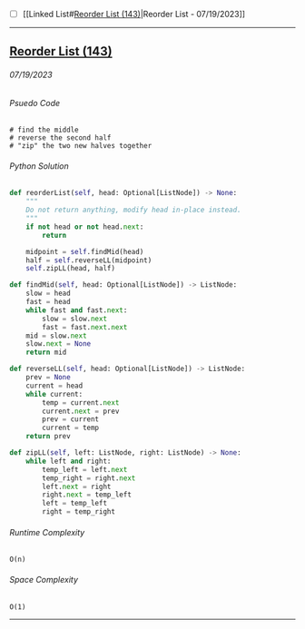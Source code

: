 - [ ] [[Linked List#[Reorder List (143)](https://leetcode.com/problems/reorder-list/description/)|Reorder List - 07/19/2023]]



---
## [Reorder List (143)](https://leetcode.com/problems/reorder-list/description/)
###### *07/19/2023*

###### Psuedo Code
``` 
# find the middle
# reverse the second half
# "zip" the two new halves together
```

###### Python Solution
```python
def reorderList(self, head: Optional[ListNode]) -> None:
	"""
	Do not return anything, modify head in-place instead.
	"""
	if not head or not head.next:
		return 

	midpoint = self.findMid(head)
	half = self.reverseLL(midpoint)
	self.zipLL(head, half)

def findMid(self, head: Optional[ListNode]) -> ListNode:
	slow = head
	fast = head
	while fast and fast.next:
		slow = slow.next
		fast = fast.next.next
	mid = slow.next
	slow.next = None
	return mid

def reverseLL(self, head: Optional[ListNode]) -> ListNode:
	prev = None
	current = head
	while current:
		temp = current.next
		current.next = prev
		prev = current
		current = temp
	return prev

def zipLL(self, left: ListNode, right: ListNode) -> None:
	while left and right:
		temp_left = left.next
		temp_right = right.next
		left.next = right
		right.next = temp_left
		left = temp_left
		right = temp_right
```

###### Runtime Complexity
```
O(n)
```

###### Space Complexity
```
O(1)
```


---
